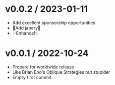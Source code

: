 
v0.0.2 / 2023-01-11
===================

  * Add excellent sponsorship opportunities
  * 💙Add japery💛
  * ✨Enhance!✨

v0.0.1 / 2022-10-24
===================

  * Prepare for worldwide release
  * Like Brian Eno's Oblique Strategies but stupider
  * Empty first commit.
